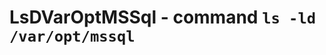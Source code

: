 LsDVarOptMSSql - command ``ls -ld /var/opt/mssql``
==================================================